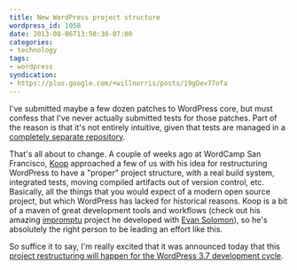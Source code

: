 ```yaml
---
title: New WordPress project structure
wordpress_id: 1058
date: 2013-08-06T13:50:30-07:00
categories:
- technology
tags:
- wordpress
syndication:
- https://plus.google.com/+willnorris/posts/19gDev77ofa
---
```

I've submitted maybe a few dozen patches to WordPress core, but must confess that I've never actually submitted tests
for those patches.  Part of the reason is that it's not entirely intuitive, given that tests are managed in a
[completely separate repository](http://unit-tests.svn.wordpress.org/).  

That's all about to change. A couple of weeks ago at WordCamp San Francisco, [Koop](http://darylkoop.com/) approached a
few of us with his idea for restructuring WordPress to have a "proper" project structure, with a real build system,
integrated tests, moving compiled artifacts out of version control, etc.  Basically, all the things that you would
expect of a modern open source project, but which WordPress has lacked for historical reasons.  Koop is a bit of a maven
of great development tools and workflows (check out his amazing [impromptu](https://github.com/Impromptu) project he
developed with [Evan Solomon](http://evansolomon.me/)), so he's absolutely the right person to be leading an effort like
this.

So suffice it to say, I'm really excited that it was announced today that this [project restructuring will happen for
the WordPress 3.7 development cycle](http://make.wordpress.org/core/2013/08/06/a-new-frontier-for-core-development/).
